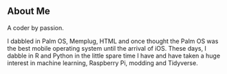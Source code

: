## About Me

A coder by passion.

I dabbled in Palm OS, Memplug, HTML and once thought the Palm OS was the best mobile operating system until the arrival of iOS.  These days, I dabble in R and Python in the little spare time I have and have taken a huge interest in machine learning, Raspberry Pi, modding and Tidyverse.

